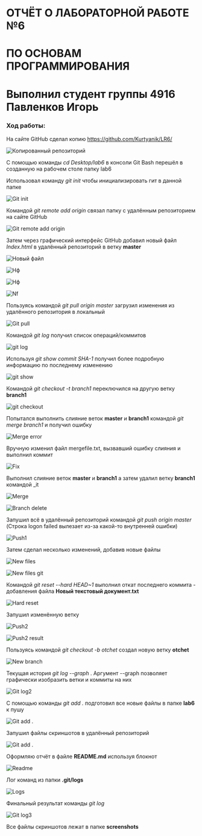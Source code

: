 ﻿# ОТЧЁТ О ЛАБОРАТОРНОЙ РАБОТЕ №6 
# ПО ОСНОВАМ ПРОГРАММИРОВАНИЯ
# Выполнил студент группы 4916 Павленков Игорь



### Ход работы:
На сайте GitHub сделал копию https://github.com/Kurtyanik/LR6/

![Копированный репозиторий](screenshots/Screenshot_1.png)

С помощью команды _cd Desktop/lab6_ в консоли Git Bash перешёл в созданную на рабочем столе папку lab6

Использовал команду _git init_ чтобы инициализировать гит в данной папке

![Git init](screenshots/Screenshot_2.png)

Командой _git remote add origin_ связал папку с удалённым репозиторием на сайте GitHub

![Git remote add origin](screenshots/Screenshot_4.png)

Затем через графический интерфейс GitHub добавил новый файл _Index.html_ в удалённый репозиторий в ветку __master__

![Новый файл](screenshots/Screenshot_5.png)

![Нф](screenshots/Screenshot_6.png)

![Нф](screenshots/Screenshot_7.png)

![Nf](screenshots/Screenshot_8.png)

Пользуясь командой _git pull origin master_ загрузил изменения из удалённого репозитория в локальный

![Git pull](screenshots/Screenshot_9.png)

Командой _git log_ получил список операций/коммитов

![git log](screenshots/Screenshot_10.png)

Используя _git show *commit SHA-1*_ получил более подробную информацию по последнему изменению

![git show](screenshots/Screenshot_11.png)

Командой _git checkout -t branch1_ переключился на другую ветку **branch1**

![git checkout](screenshots/Screenshot_12.png)

Попытался выполнить слияние веток **master** и **branch1** командой _git merge branch1_ и получил ошибку

![Merge error](screenshots/Screenshot_13.png)

Вручную изменил файл mergefile.txt, вызвавший ошибку слияния и выполнил коммит

![Fix](screenshots/Screenshot_14.png)

Выполнил слияние веток **master** и **branch1** а затем удалил ветку **branch1** командой _it

![Merge](screenshots/Screenshot_15.png)

![Branch delete](screenshots/Screenshot_16.png)

Запушил всё в удалённый репозиторий командой _git push origin master_ (Строка logon failed вылезает из-за какой-то внутренней ошибки)

![Push1](screenshots/Screenshot_17.png)

Затем сделал несколько изменений, добавив новые файлы

![New files](screenshots/Screenshot_19.png)

![New files git](screenshots/Screenshot_20.png)

Командой _git reset --hard HEAD~1_ выполнил откат последнего коммита - добавления файла **Новый текстовый документ.txt**

![Hard reset](screenshots/Screenshot_22.png)

Запушил изменённую ветку

![Push2](screenshots/Screenshot_23.png)

![Push2 result](screenshots/Screenshot_24.png)

Пользуясь командой _git checkout -b otchet_ создал новую ветку **otchet**

![New branch](screenshots/Screenshot_25.png)


Текущая история _git log --graph_ . Аргумент --graph позволяет графически изобразить ветки и коммиты на них

![Git log2](screenshots/Screenshot_26.png)

С помощью команды _git add ._ подготовил все новые файлы в папке **lab6** к пушу

![Git add .](screenshots/Screenshot_28.png)

Запушил файлы скриншотов в удалённый репозиторий

![Git add .](screenshots/Screenshot_29.png)

Оформляю отчёт в файле **README.md** используя блокнот

![Readme](screenshots/Screenshot_31.png)



Лог команд из папки **.git/logs**

![Logs](screenshots/Screenshot_30.png)

Финальный результат команды _git log_

![Git log3](screenshots/Screenshot_32.png)

Все файлы скриншотов лежат в папке **screenshots**

